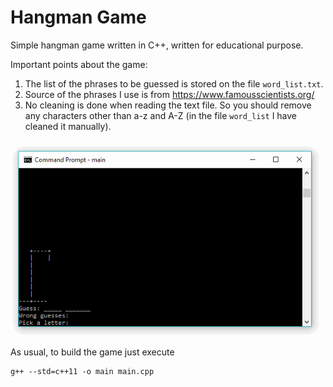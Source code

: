 # Hangman Game

Simple hangman game written in C++, written for educational purpose.

Important points about the game:
1. The list of the phrases to be guessed is stored on the file `word_list.txt`.
2. Source of the phrases I use is from https://www.famousscientists.org/
3. No cleaning is done when reading the text file. So you should remove any characters other than a-z and A-Z (in the file `word_list` I have cleaned it manually).

![hangman.gif](hangman.gif)

As usual, to build the game just execute

```
g++ --std=c++11 -o main main.cpp
```

